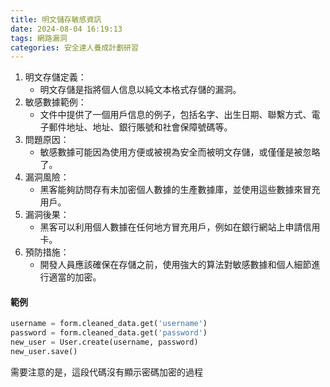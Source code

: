 ```yaml
---
title: 明文儲存敏感資訊
date: 2024-08-04 16:19:13
tags: 網路漏洞
categories: 安全達人養成計劃研習
---
```

1. 明文存儲定義：
	- 明文存儲是指將個人信息以純文本格式存儲的漏洞。
2. 敏感數據範例：
	- 文件中提供了一個用戶信息的例子，包括名字、出生日期、聯繫方式、電子郵件地址、地址、銀行賬號和社會保障號碼等。
3. 問題原因：
	- 敏感數據可能因為使用方便或被視為安全而被明文存儲，或僅僅是被忽略了。
4. 漏洞風險：
	- 黑客能夠訪問存有未加密個人數據的生產數據庫，並使用這些數據來冒充用戶。
5. 漏洞後果：
	- 黑客可以利用個人數據在任何地方冒充用戶，例如在銀行網站上申請信用卡。
6. 預防措施：
	- 開發人員應該確保在存儲之前，使用強大的算法對敏感數據和個人細節進行適當的加密。
#### 範例
``` python   
username = form.cleaned_data.get('username')
password = form.cleaned_data.get('password')
new_user = User.create(username, password)
new_user.save()
```
需要注意的是，這段代碼沒有顯示密碼加密的過程